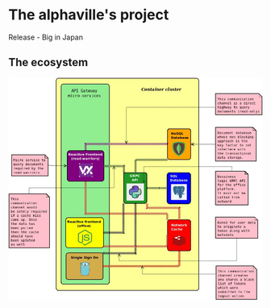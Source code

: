 # The alphaville's project
Release - Big in Japan


## The ecosystem

![enter image description here](./docs/imgs/ecosystem.jpeg)
